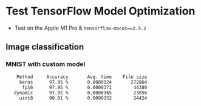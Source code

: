# Test TensorFlow Model Optimization

- Test on the Apple M1 Pro & `tensorflow-macos==2.9.2`

## Image classification

### MNIST with custom model

```
    Method     Accuracy       Avg. time    File size
     keras      97.95 %       0.0000324       272864
      fp16      97.95 %       0.0000371        44380
   dynamic      97.92 %       0.0000365        23856
     uint8      98.01 %       0.0000352        24424
```
